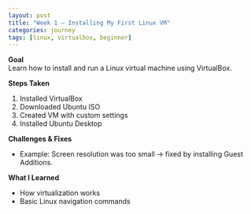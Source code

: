 ```yaml
---
layout: post
title: "Week 1 – Installing My First Linux VM"
categories: journey
tags: [linux, virtualbox, beginner]
---
```


**Goal**  
Learn how to install and run a Linux virtual machine using VirtualBox.

**Steps Taken**  
1. Installed VirtualBox  
2. Downloaded Ubuntu ISO  
3. Created VM with custom settings  
4. Installed Ubuntu Desktop

**Challenges & Fixes**  
- Example: Screen resolution was too small → fixed by installing Guest Additions.

**What I Learned**  
- How virtualization works  
- Basic Linux navigation commands
